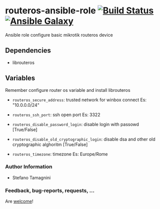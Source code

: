 # routeros-ansible-role [![Build Status](https://travis-ci.com/yoghi/routeros-ansible-role.svg?branch=master)](https://travis-ci.com/yoghi/routeros-ansible-role) [![Ansible Galaxy](https://img.shields.io/badge/routeros_ansible_role-latest-blue.svg)](https://galaxy.ansible.com/yoghi/routeros_ansible_role)
Ansible role configure basic mikrotik routeros device

## Dependencies

- librouteros

## Variables

Remember configure router os variable and install librouteros

* `routeros_secure_address`: trusted network for winbox connect Es: "10.0.0.0/24" 

* `routeros_ssh_port`: ssh open port Es: 3322

* `routeros_disable_password_login`: disable login with passowd [True/False]

* `routeros_disable_old_cryptographic_login`: disable dsa and other old cryptographic alghoritm [True/False]

* `routeros_timezone`: timezone  Es: Europe/Rome

### Author Information

* Stefano Tamagnini


### Feedback, bug-reports, requests, ...

Are [welcome](https://github.com/yoghi/routeros-ansible-role/issues)!
